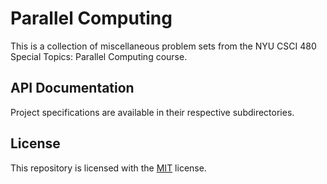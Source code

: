 # Parallel Computing
This is a collection of miscellaneous problem sets from the NYU CSCI 480 Special Topics: Parallel Computing course. 
## API Documentation
Project specifications are available in their respective subdirectories.
## License
This repository is licensed with the [MIT](LICENSE.txt) license.

